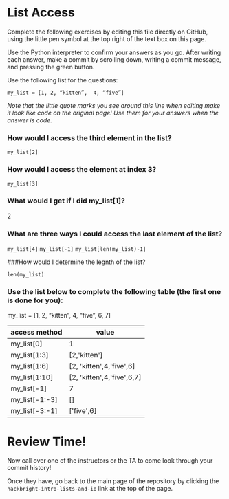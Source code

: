 # List Access

Complete the following exercises by editing this file directly on GitHub, using the little pen symbol at the top right of the text box on this page.

Use the Python interpreter to confirm your answers as you go.  After writing each answer, make a commit by scrolling down, writing a commit message, and pressing the green button.

Use the following list for the questions:

`my_list = [1, 2, “kitten”,  4, “five”]`

*Note that the little quote marks you see around this line when editing make it look like code on the original page!  Use them for your answers when the answer is code.*

### How would I access the third element in the list? 

`my_list[2]`

### How would I access the element at index 3? 

`my_list[3]`

### What would I get if I did my_list[1]?

2

### What are three ways I could access the last element of the list?
`my_list[4]`
`my_list[-1]`
`my_list[len(my_list)-1]`

###How would I determine the legnth of the list?


`len(my_list)`


### Use the list below to complete the following table (the first one is done for you):
my_list = [1, 2, “kitten”,  4, “five”, 6, 7]

access method | value
--------------|---------
my_list[0]    | 1
my_list[1:3]  | [2,'kitten']
my_list[1:6]  | [2, 'kitten',4,'five',6]
my_list[1:10] | [2, 'kitten',4,'five',6,7]
my_list[-1]   | 7
my_list[-1:-3]| []
my_list[-3:-1]| ['five',6]


# Review Time!

Now call over one of the instructors or the TA to come look through your commit history! 

Once they have, go back to the main page of the repository by clicking the `hackbright-intro-lists-and-io` link at the top of the page.
